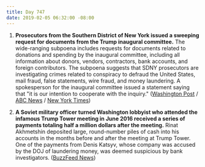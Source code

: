 ```yaml
---
title: Day 747
date: 2019-02-05 06:32:00 -08:00
---
```


1. **Prosecutors from the Southern District of New York issued a sweeping request for documents from the Trump inaugural committee.** The wide-ranging subpoena includes requests for documents related to donations and spending by the inaugural committee, including all information about donors, vendors, contractors, bank accounts, and foreign contributors. The subpoena suggests that SDNY prosecutors are investigating crimes related to conspiracy to defraud the United States, mail fraud, false statements, wire fraud, and money laundering. A spokesperson for the inaugural committee issued a statement saying that "it is our intention to cooperate with the inquiry." ([Washington Post](http://www.washingtonpost.com/politics/federal-prosecutors-issue-sweeping-subpoena-for-documents-from-trump-inaugural-committee-a-sign-of-a-deepening-criminal-probe/2019/02/04/b6382642-28e5-11e9-8eef-0d74f4bf0295_story.html) / [ABC News](https://abcnews.go.com/Politics/york-prosecutors-seek-records-trump-inauguration-committee-sources/story?id=60841246) / [New York Times](https://www.nytimes.com/2019/02/04/us/politics/trump-inaugural-committee-subpoena.html))

2. **A Soviet military officer turned Washington lobbyist who attended the infamous Trump Tower meeting in June 2016 received a series of payments totaling half a million dollars after the meeting.** Rinat Akhmetshin deposited large, round-number piles of cash into his accounts in the months before and after the meeting at Trump Tower. One of the payments from Denis Katsyv, whose company was accused by the DOJ of laundering money, was deemed suspicious by bank investigators. ([BuzzFeed News](https://www.buzzfeednews.com/article/emmaloop/trump-tower-meeting-russian-lobbyist-akhmetshin-suspicious-p))